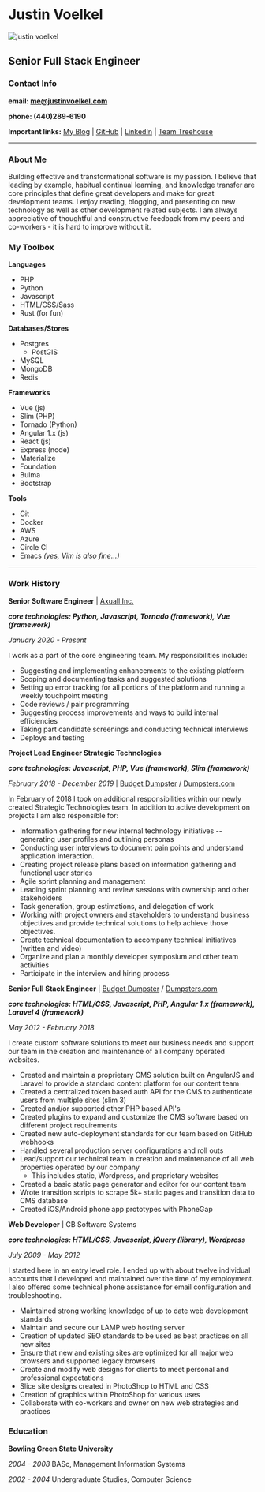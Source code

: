 # Justin Voelkel
![justin voelkel](http://clevelandcodeworks.com/img/justinv.png)
## Senior Full Stack Engineer
### Contact Info

**email: [me@justinvoelkel.com](mailto:me@justinvoelkel.com)**

**phone: (440)289-6190**

**Important links:**
[My Blog](http://justinvoelkel.me) | 
[GitHub](https://github.com/justinvoelkel) | 
[LinkedIn](http://www.linkedin.com/pub/justin-voelkel/17/2b8/97b) | 
[Team Treehouse](https://teamtreehouse.com/justinvoelkel)
<hr/>

### About Me
Building effective and transformational software is my passion. I believe that leading by example, habitual continual learning, and knowledge transfer are core principles that define great developers and make for great development teams. I enjoy reading, blogging, and presenting on new technology as well as other development related subjects. I am always appreciative of thoughtful and constructive feedback from my peers and co-workers - it is hard to improve without it.

### My Toolbox

**Languages**
- PHP
- Python
- Javascript
- HTML/CSS/Sass
- Rust (for fun)

**Databases/Stores**
- Postgres
  - PostGIS
- MySQL
- MongoDB
- Redis

**Frameworks**
- Vue (js)
- Slim (PHP)
- Tornado (Python)
- Angular 1.x (js)
- React (js)
- Express (node)
- Materialize
- Foundation
- Bulma
- Bootstrap

**Tools**
- Git
- Docker
- AWS
- Azure
- Circle CI
- Emacs _(yes, Vim is also fine...)_
 
<hr/>
 
### Work History

**Senior Software Engineer** | [Axuall Inc.](https://www.axuall.com)

***core technologies: Python, Javascript, Tornado (framework), Vue (framework)***

_January 2020 - Present_

I work as a part of the core engineering team. My responsibilities include:
- Suggesting and implementing enhancements to the existing platform
- Scoping and documenting tasks and suggested solutions
- Setting up error tracking for all portions of the platform and running a weekly touchpoint meeting
- Code reviews / pair programming
- Suggesting process improvements and ways to build internal efficiencies
- Taking part candidate screenings and conducting technical interviews
- Deploys and testing

**Project Lead Engineer Strategic Technologies**

***core technologies: Javascript, PHP, Vue (framework), Slim (framework)***

_February 2018 - December 2019_ | [Budget Dumpster](https://www.budgetdumpster.com/) / [Dumpsters.com](https://www.dumpsters.com/)

In February of 2018 I took on additional responsibilities within our newly created Strategic Technologies team. In addition to active development on projects I am also responsible for:
- Information gathering for new internal technology initiatives -- generating user profiles and outlining personas
- Conducting user interviews to document pain points and understand application interaction.
- Creating project release plans based on information gathering and functional user stories
- Agile sprint planning and management
- Leading sprint planning and review sessions with ownership and other stakeholders
- Task generation, group estimations, and delegation of work
- Working with project owners and stakeholders to understand business objectives and provide technical solutions to help achieve those objectives.
- Create technical documentation to accompany technical initiatives (written and video)
- Organize and plan a monthly developer symposium and other team activities
- Participate in the interview and hiring process

**Senior Full Stack Engineer** | [Budget Dumpster](http://www.budgetdumpster.com/) / [Dumpsters.com](https://www.dumpsters.com/)

***core technologies: HTML/CSS, Javascript, PHP, Angular 1.x (framework), Laravel 4 (framework)***

_May 2012 - February 2018_

I create custom software solutions to meet our business needs and support our team in the creation and maintenance of all company operated websites.

* Created and maintain a proprietary CMS solution built on AngularJS and Laravel to provide a standard content platform for our content team
* Created a centralized token based auth API for the CMS to authenticate users from multiple sites (slim 3)
* Created and/or supported other PHP based API's
* Created plugins to expand and customize the CMS software based on different project requirements
* Created new auto-deployment standards for our team based on GitHub webhooks
* Handled several production server configurations and roll outs
* Lead/support our technical team in creation and maintenance of all web properties operated by our company
    * This includes static, Wordpress, and proprietary websites
* Created a basic static page generator and editor for our content team
* Wrote transition scripts to scrape 5k+ static pages and transition data to CMS database
* Created iOS/Android phone app prototypes with PhoneGap

**Web Developer** | CB Software Systems

***core technologies: HTML/CSS, Javascript, jQuery (library), Wordpress***

_July 2009 - May 2012_

I started here in an entry level role. I ended up with about twelve individual accounts that I developed and maintained over the time of my employment. I also offered some technical phone assistance for email configuration and troubleshooting.

* Maintained strong working knowledge of up to date web development standards
* Maintain and secure our LAMP web hosting server
* Creation of updated SEO standards to be used as best practices on all new sites
* Ensure that new and existing sites are optimized for all major web browsers and supported legacy browsers
* Create and modify web designs for clients to meet personal and professional expectations
* Slice site designs created in PhotoShop to HTML and CSS
* Creation of graphics within PhotoShop for various uses
* Collaborate with co-workers and owner on new web strategies and practices

### Education

**Bowling Green State University**

_2004 - 2008_ BASc, Management Information Systems

_2002 - 2004_ Undergraduate Studies, Computer Science
